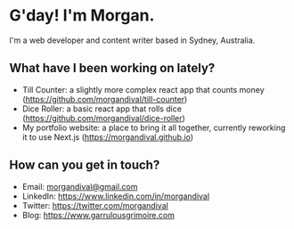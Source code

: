 ﻿# G'day! I'm Morgan.

I'm a web developer and content writer based in Sydney, Australia.

## What have I been working on lately?

* Till Counter: a slightly more complex react app that counts money (https://github.com/morgandival/till-counter)
* Dice Roller: a basic react app that rolls dice (https://github.com/morgandival/dice-roller)
* My portfolio website: a place to bring it all together, currently reworking it to use Next.js (https://morgandival.github.io)

## How can you get in touch?

* Email: morgandival@gmail.com
* LinkedIn: https://www.linkedin.com/in/morgandival
* Twitter: https://twitter.com/morgandival
* Blog: https://www.garrulousgrimoire.com
